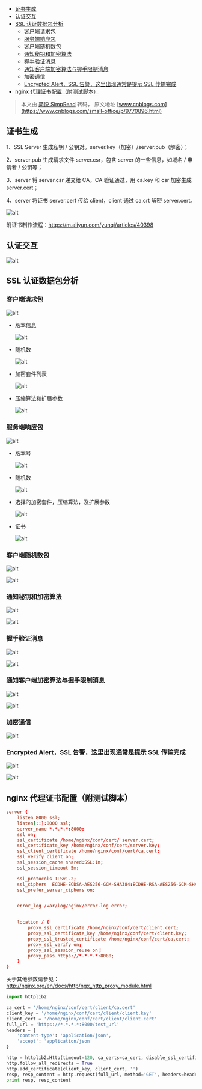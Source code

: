 - [证书生成](#证书生成)
- [认证交互](#认证交互)
- [SSL 认证数据包分析](#ssl-认证数据包分析)
  - [客户端请求包](#客户端请求包)
  - [服务端响应包](#服务端响应包)
  - [客户端随机数包](#客户端随机数包)
  - [通知秘钥和加密算法](#通知秘钥和加密算法)
  - [握手验证消息](#握手验证消息)
  - [通知客户端加密算法与握手限制消息](#通知客户端加密算法与握手限制消息)
  - [加密通信](#加密通信)
  - [Encrypted Alert，SSL 告警，这里出现通常是提示 SSL 传输完成](#encrypted-alertssl-告警这里出现通常是提示-ssl-传输完成)
- [nginx 代理证书配置（附测试脚本）](#nginx-代理证书配置附测试脚本)

> 本文由 [简悦 SimpRead](http://ksria.com/simpread/) 转码， 原文地址 [www.cnblogs.com](https://www.cnblogs.com/small-office/p/9770896.html)

## 证书生成

1、SSL Server 生成私钥 / 公钥对。server.key（加密）/server.pub（解密）；

2、server.pub 生成请求文件 server.csr，包含 server 的一些信息，如域名 / 申请者 / 公钥等；

3、server 将 server.csr 递交给 CA，CA 验证通过，用 ca.key 和 csr 加密生成 server.cert；

4、server 将证书 server.cert 传给 client，client 通过 ca.crt 解密 server.cert。

![alt](https://img2018.cnblogs.com/blog/1365566/201810/1365566-20181011101227630-42448935.png)

附证书制作流程：https://m.aliyun.com/yunqi/articles/40398

## 认证交互

![alt](https://img2018.cnblogs.com/blog/1365566/201810/1365566-20181011101346191-898940755.png)

## SSL 认证数据包分析

### 客户端请求包

![alt](https://img2018.cnblogs.com/blog/1365566/201810/1365566-20181011135326373-669990604.png)

- 版本信息

  ![alt](https://img2018.cnblogs.com/blog/1365566/201810/1365566-20181011135341214-1062213136.png)

- 随机数

  ![alt](https://img2018.cnblogs.com/blog/1365566/201810/1365566-20181011135356127-2138498227.png)

- 加密套件列表

  ![alt](https://img2018.cnblogs.com/blog/1365566/201810/1365566-20181011135417004-1746457881.png)

- 压缩算法和扩展参数

  ![alt](https://img2018.cnblogs.com/blog/1365566/201810/1365566-20181011135432286-1131070139.png)

### 服务端响应包

![alt](https://img2018.cnblogs.com/blog/1365566/201810/1365566-20181011135449097-913597653.png)

- 版本号

  ![alt](https://img2018.cnblogs.com/blog/1365566/201810/1365566-20181011135502724-669024916.png)

- 随机数

  ![alt](https://img2018.cnblogs.com/blog/1365566/201810/1365566-20181011135520262-897305470.png)

- 选择的加密套件，压缩算法，及扩展参数

  ![alt](https://img2018.cnblogs.com/blog/1365566/201810/1365566-20181011135534024-1009617737.png)

- 证书

  ![alt](https://img2018.cnblogs.com/blog/1365566/201810/1365566-20181011135552207-968922956.png)

### 客户端随机数包

![alt](https://img2018.cnblogs.com/blog/1365566/201810/1365566-20181011135604704-178419069.png)

![alt](https://img2018.cnblogs.com/blog/1365566/201810/1365566-20181011135613413-193314936.png)

### 通知秘钥和加密算法

![alt](https://img2018.cnblogs.com/blog/1365566/201810/1365566-20181011135629849-939321797.png)

![alt](https://img2018.cnblogs.com/blog/1365566/201810/1365566-20181011135636422-953651935.png)

### 握手验证消息

![alt](https://img2018.cnblogs.com/blog/1365566/201810/1365566-20181011135651499-1361470161.png)

![alt](https://img2018.cnblogs.com/blog/1365566/201810/1365566-20181011135658760-953753874.png)

### 通知客户端加密算法与握手限制消息

![alt](https://img2018.cnblogs.com/blog/1365566/201810/1365566-20181011135712499-767125143.png)

![alt](https://img2018.cnblogs.com/blog/1365566/201810/1365566-20181011135724255-1587804988.png)

### 加密通信

![alt](https://img2018.cnblogs.com/blog/1365566/201810/1365566-20181011135741549-1342521217.png)

### Encrypted Alert，SSL 告警，这里出现通常是提示 SSL 传输完成

![alt](https://img2018.cnblogs.com/blog/1365566/201810/1365566-20181011135757756-2101695528.png)

![alt](https://img2018.cnblogs.com/blog/1365566/201810/1365566-20181011135806382-447851518.png)

## nginx 代理证书配置（附测试脚本）

```conf
server {
    listen 8000 ssl;
    listen[::]:8000 ssl;
    server_name *.*.*.*:8000;
    ssl on;
    ssl_certificate /home/nginx/conf/cert/ server.cert;
    ssl_certificate_key /home/nginx/conf/cert/server.key;
    ssl_client_certificate /home/nginx/conf/cert/ca.cert;
    ssl_verify_client on;
    ssl_session_cache shared:SSL:1m;
    ssl_session_timeout 5m;

    ssl_protocols TLSv1.2;
    ssl_ciphers  ECDHE-ECDSA-AES256-GCM-SHA384:ECDHE-RSA-AES256-GCM-SHA384:ECDHE-ECDSA-CHACHA20-POLY1305:ECDHE-RSA-CHACHA20-POLY1305:ECDHE-ECDSA-AES128-GCM-SHA256:ECDHE-RSA-AES128-GCM-SHA256:ECDHE-ECDSA-AES256-SHA384:ECDHE-RSA-AES256-SHA384:ECDHE-ECDSA-AES128-SHA256:ECDHE-RSA-AES128-SHA256;
    ssl_prefer_server_ciphers on;


    error_log /var/log/nginx/error.log error;


    location / {
        proxy_ssl_certificate /home/nginx/conf/cert/client.cert;
        proxy_ssl_certificate_key /home/nginx/conf/cert/client.key;
        proxy_ssl_trusted_certificate /home/nginx/conf/cert/ca.cert;
        proxy_ssl_verify on;
        proxy_ssl_session_reuse on；
        proxy_pass https://*.*.*.*:8080;
    }
}
```

关于其他参数请参见：http://nginx.org/en/docs/http/ngx_http_proxy_module.html

```py
import httplib2

ca_cert = '/home/nginx/conf/cert/client/ca.cert'
client_key = '/home/nginx/conf/cert/client/client.key'
client_cert = '/home/nginx/conf/cert/client/client.cert'
full_url = 'https://*.*.*.*:8000/test_url'
headers = {
    'content-type': 'application/json',
    'accept': 'application/json'
}

http = httplib2.Http(timeout=120, ca_certs=ca_cert, disable_ssl_certificate_validation=False)
http.follow_all_redirects = True
http.add_certificate(client_key, client_cert, '')
resp, resp_content = http.request(full_url, method='GET', headers=headers)
print resp, resp_content
```
